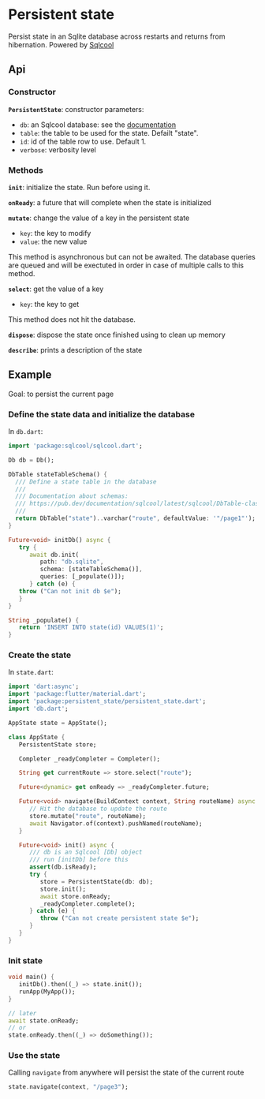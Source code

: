 # Persistent state

Persist state in an Sqlite database across restarts and returns from hibernation. Powered by [Sqlcool](https://github.com/synw/sqlcool)

## Api

### Constructor

**`PersistentState`**: constructor parameters:

- `db`: an Sqlcool database: see the [documentation](https://sqlcool.readthedocs.io/en/latest/init.html)
- `table`: the table to be used for the state. Defailt "state".
- `id`: id of the table row to use. Default 1.
- `verbose`: verbosity level

### Methods

**`init`**: initialize the state. Run before using it.

**`onReady`**: a future that will complete when the state is initialized

**`mutate`**: change the value of a key in the persistent state

- `key`: the key to modify
- `value`: the new value

This method is asynchronous but can not be awaited. The database queries are queued and will be exectuted in order in case of multiple calls to this method.

**`select`**: get the value of a key

- `key`: the key to get

This method does not hit the database.

**`dispose`**: dispose the state once finished using to clean up memory

**`describe`**: prints a description of the state

## Example

Goal: to persist the current page

### Define the state data and initialize the database

 In `db.dart`:

   ```dart
   import 'package:sqlcool/sqlcool.dart';

   Db db = Db();

   DbTable stateTableSchema() {
     /// Define a state table in the database
     ///
     /// Documentation about schemas:
     /// https://pub.dev/documentation/sqlcool/latest/sqlcool/DbTable-class.html
     ///
     return DbTable("state")..varchar("route", defaultValue: '"/page1"');
   }

   Future<void> initDb() async {
      try {
         await db.init(
            path: "db.sqlite",
            schema: [stateTableSchema()],
            queries: [_populate()]);
         } catch (e) {
      throw ("Can not init db $e");
      }
   }

   String _populate() {
      return 'INSERT INTO state(id) VALUES(1)';
   }
   ```

### Create the state

In `state.dart`:

   ```dart
   import 'dart:async';
   import 'package:flutter/material.dart';
   import 'package:persistent_state/persistent_state.dart';
   import 'db.dart';

   AppState state = AppState();

   class AppState {
      PersistentState store;

      Completer _readyCompleter = Completer();

      String get currentRoute => store.select("route");

      Future<dynamic> get onReady => _readyCompleter.future;

      Future<void> navigate(BuildContext context, String routeName) async {
         // Hit the database to update the route
         store.mutate("route", routeName);
         await Navigator.of(context).pushNamed(routeName);
      }

      Future<void> init() async {
         /// db is an Sqlcool [Db] object
         /// run [initDb] before this
         assert(db.isReady);
         try {
            store = PersistentState(db: db);
            store.init();
            await store.onReady;
            _readyCompleter.complete();
         } catch (e) {
            throw ("Can not create persistent state $e");
         }
      }
   }
   ```

### Init state

   ```dart
   void main() {
      initDb().then((_) => state.init());
      runApp(MyApp());
   }

   // later
   await state.onReady;
   // or
   state.onReady.then((_) => doSomething());
   ```


### Use the state

Calling `navigate` from anywhere will persist the state of the current route

   ```dart
   state.navigate(context, "/page3");
   ```
